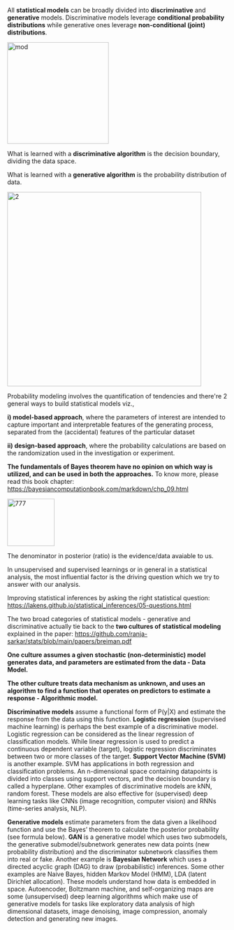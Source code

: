 
All **statistical models** can be broadly divided into **discriminative** and **generative** models. Discriminative models leverage **conditional probability distributions** while generative ones leverage **non-conditional (joint) distributions**. 

<img width="232" alt="mod" src="https://github.com/ranja-sarkar/stats/assets/101544669/64651d9a-486f-49ae-91a9-7b3749bdf42b">

What is learned with a **discriminative algorithm** is the decision boundary, dividing the data space. 

What is learned with a **generative algorithm** is the probability distribution of data. 

<img width="444" alt="2" src="https://github.com/user-attachments/assets/e1cb3a96-2102-4a12-9e78-c8969f56a5e1" />


Probability modeling involves the quantification of tendencies and there're 2 general ways to build statistical models viz., 

**i) model-based approach**, where the parameters of interest are intended to capture important and interpretable features of the generating process, separated from the (accidental) features of the particular dataset

**ii) design-based approach**, where the probability calculations are based on the randomization used in the investigation or experiment. 

**The fundamentals of Bayes theorem have no opinion on which way is utilized, and can be used in both the approaches.** To know more, please read this book chapter: https://bayesiancomputationbook.com/markdown/chp_09.html

<img width="108" alt="777" src="https://github.com/user-attachments/assets/8104de23-52a0-4716-ac39-79e3de7a6f93" />

The denominator in posterior (ratio) is the evidence/data avaiable to us. 

In unsupervised and supervised learnings or in general in a statistical analysis, the most influential factor is the driving question which we try to answer with our analysis.

Improving statistical inferences by asking the right statistical question: https://lakens.github.io/statistical_inferences/05-questions.html

The two broad categories of statistical models - generative and discriminative actually tie back to the **two cultures of statistical modeling** explained in the paper:
https://github.com/ranja-sarkar/stats/blob/main/papers/breiman.pdf

**One culture assumes a given stochastic (non-deterministic) model generates data, and parameters are estimated from the data - Data Model.** 

**The other culture treats data mechanism as unknown, and uses an algorithm to find a function that operates on predictors to estimate a response - Algorithmic model.**

**Discriminative models** assume a functional form of P(y|X) and estimate the response from the data using this function. **Logistic regression** (supervised machine learning) is perhaps the best example of a discriminative model. Logistic regression can be considered as the linear regression of classification models. While linear regression is used to predict a continuous dependent variable (target), logistic regression discriminates between two or more classes of the target. **Support Vector Machine (SVM)** is another example. SVM has applications in both regression and classification problems. An n-dimensional space containing datapoints is divided into classes using support vectors, and the decision boundary is called a hyperplane. Other examples of discriminative models are kNN, random forest. These models are also effective for (supervised) deep learning tasks like CNNs (image recognition, computer vision) and RNNs (time-series analysis, NLP).  

**Generative models** estimate parameters from the data given a likelihood function and use the Bayes’ theorem to calculate the posterior probability (see formula below). **GAN** is a generative model which uses two submodels, the generative submodel/subnetwork generates new data points (new probability distribution) and the discriminator subnetwork classifies them into real or fake. Another example is **Bayesian Network** which uses a directed acyclic graph (DAG) to draw (probabilistic) inferences. Some other examples are Naive Bayes, hidden Markov Model (HMM), LDA (latent Dirichlet allocation). These models understand how data is embedded in space. Autoencoder, Boltzmann machine, and self-organizing maps are some (unsupervised) deep learning algorithms which make use of generative models for tasks like exploratory data analysis of high dimensional datasets, image denoising, image compression, anomaly detection and generating new images.

